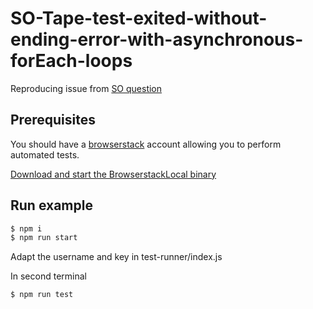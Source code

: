 # SO-Tape-test-exited-without-ending-error-with-asynchronous-forEach-loops
Reproducing issue from [SO question](https://stackoverflow.com/questions/53222787/tape-test-exited-without-ending-error-with-asynchronous-foreach-loops)

## Prerequisites

You should have a [browserstack](https://www.browserstack.com/) account allowing you to perform automated tests.

[Download and start the BrowserstackLocal binary](https://www.browserstack.com/automate/node)

## Run example

```bash
$ npm i
$ npm run start
```

Adapt the username and key in test-runner/index.js

In second terminal

```bash
$ npm run test
```
